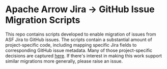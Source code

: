 # Apache Arrow Jira -> GitHub Issue Migration Scripts

This repo contains scripts developed to enable migration of issues from ASF Jira to GitHub issues. 
The scripts contain a substantial amount of project-specific code, including mapping specific Jira
fields to corresponding GitHub issue metadata. Many of those project-specific decisions are captured
[here](https://gist.github.com/toddfarmer/12aa88361532d21902818a6044fda4c3). If there's interest in 
making this work support similar migrations more generally, please raise an issue.
